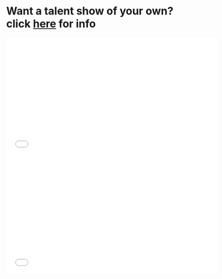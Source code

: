 # Want a talent show of your own? click [here](https://henrygtalentshows.ml/host) for info
<iframe width="560" height="315" src=z" title="YouTube video player" frameborder="0" allow="accelerometer; autoplay; clipboard-write; encrypted-media; gyroscope; picture-in-picture" allowfullscreen></iframe>
<iframe width="560" height="315" src=z" title="YouTube video player" frameborder="0" allow="accelerometer; autoplay; clipboard-write; encrypted-media; gyroscope; picture-in-picture" allowfullscreen></iframe>